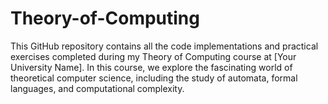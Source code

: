 # Theory-of-Computing
This GitHub repository contains all the code implementations and practical exercises completed during my Theory of Computing course at [Your University Name]. In this course, we explore the fascinating world of theoretical computer science, including the study of automata, formal languages, and computational complexity.
